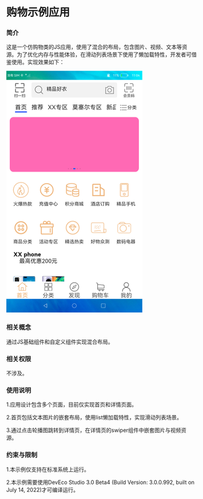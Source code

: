 # 购物示例应用

### 简介

这是一个仿购物类的JS应用，使用了混合的布局，包含图片、视频、文本等资源。为了优化内存与性能体验，在滑动列表场景下使用了懒加载特性，开发者可借鉴使用。实现效果如下：

![](./screenshots/device/shopping_home.png)

### 相关概念

通过JS基础组件和自定义组件实现混合布局。

### 相关权限

不涉及。

### 使用说明

1.应用设计包含多个页面，目前仅实现首页和详情页面。

2.首页包括文本图片的嵌套布局，使用list懒加载特性，实现滑动列表场景。

3.通过点击轮播图跳转到详情页，在详情页的swiper组件中嵌套图片与视频资源。

### 约束与限制

1.本示例仅支持在标准系统上运行。

2.本示例需要使用DevEco Studio 3.0 Beta4 (Build Version: 3.0.0.992, built on July 14, 2022)才可编译运行。
